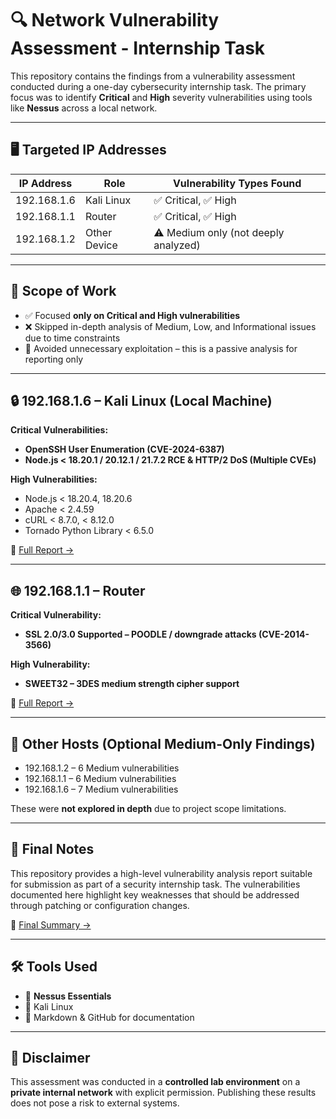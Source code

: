 # 🔍 Network Vulnerability Assessment - Internship Task

This repository contains the findings from a vulnerability assessment conducted during a one-day cybersecurity internship task. The primary focus was to identify **Critical** and **High** severity vulnerabilities using tools like **Nessus** across a local network.

---

## 🖥️ Targeted IP Addresses

| IP Address     | Role         | Vulnerability Types Found         |
|----------------|--------------|-----------------------------------|
| 192.168.1.6    | Kali Linux   | ✅ Critical, ✅ High               |
| 192.168.1.1    | Router       | ✅ Critical, ✅ High               |
| 192.168.1.2    | Other Device | ⚠️ Medium only (not deeply analyzed) |

---

## 🎯 Scope of Work

- ✅ Focused **only on Critical and High vulnerabilities**
- ❌ Skipped in-depth analysis of Medium, Low, and Informational issues due to time constraints
- 🔐 Avoided unnecessary exploitation – this is a passive analysis for reporting only

---

## 🔒 192.168.1.6 – Kali Linux (Local Machine)

**Critical Vulnerabilities:**
- **OpenSSH User Enumeration (CVE-2024-6387)**
- **Node.js < 18.20.1 / 20.12.1 / 21.7.2 RCE & HTTP/2 DoS (Multiple CVEs)**

**High Vulnerabilities:**
- Node.js < 18.20.4, 18.20.6
- Apache < 2.4.59
- cURL < 8.7.0, < 8.12.0
- Tornado Python Library < 6.5.0

📄 [Full Report →](report/192.168.1.6_critical_high.md)

---

## 🌐 192.168.1.1 – Router

**Critical Vulnerability:**
- **SSL 2.0/3.0 Supported – POODLE / downgrade attacks (CVE-2014-3566)**

**High Vulnerability:**
- **SWEET32 – 3DES medium strength cipher support**

📄 [Full Report →](report/192.168.1.1_critical_high.md)

---

## 🚫 Other Hosts (Optional Medium-Only Findings)

- 192.168.1.2 – 6 Medium vulnerabilities
- 192.168.1.1 – 6 Medium vulnerabilities
- 192.168.1.6 – 7 Medium vulnerabilities

These were **not explored in depth** due to project scope limitations.

---

## 📌 Final Notes

This repository provides a high-level vulnerability analysis report suitable for submission as part of a security internship task. The vulnerabilities documented here highlight key weaknesses that should be addressed through patching or configuration changes.

📄 [Final Summary →](report/final_summary.md)

---

## 🛠️ Tools Used

- 🧪 **Nessus Essentials**
- 🐧 Kali Linux
- 📄 Markdown & GitHub for documentation

---

## 🔐 Disclaimer

This assessment was conducted in a **controlled lab environment** on a **private internal network** with explicit permission. Publishing these results does not pose a risk to external systems.

